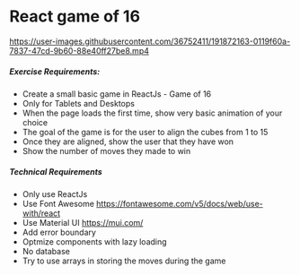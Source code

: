 <h1>React game of 16</h1>




https://user-images.githubusercontent.com/36752411/191872163-0119f60a-7837-47cd-9b60-88e40ff27be8.mp4


<h5>Exercise Requirements:</h5>
<ul>
<li>Create a small basic game in ReactJs - Game of 16</li>
<li>Only for Tablets and Desktops</li>
<li>When the page loads the first time, show very basic animation of your choice</li>
<li>The goal of the game is for the user to align the cubes from 1 to 15</li>
<li>Once they are aligned, show the user that they have won</li>
<li>Show the number of moves they made to win</li>
</ul>

<h5>Technical Requirements</h5>
<ul>
<li>Only use ReactJs</li>
<li>Use Font Awesome <a href="https://fontawesome.com/v5/docs/web/use-with/react">https://fontawesome.com/v5/docs/web/use-with/react</a></li>
<li>Use Material UI <a href="https://mui.com/">https://mui.com/</a></li>
<li>Add error boundary</li>
<li>Optmize components with lazy loading</li>
<li>No database</li>
<li>Try to use arrays in storing the moves during the game</li>
</ul>

